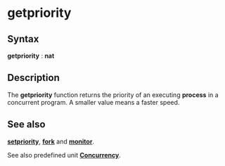 
# getpriority

## Syntax
**getpriority** : **nat**

## Description
The **getpriority** function returns the priority of an executing **process** in a concurrent program. A smaller value means a faster speed.


## See also
**[setpriority](setpriority.html)**, **[fork](fork.html)** and **[monitor](monitor.html)**.

See also predefined unit **[Concurrency](concurrencymodule.html)**.

